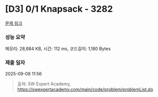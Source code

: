 # [D3] 0/1 Knapsack - 3282 

[문제 링크](https://swexpertacademy.com/main/code/problem/problemDetail.do?contestProbId=AWBJAVpqrzQDFAWr) 

### 성능 요약

메모리: 28,684 KB, 시간: 112 ms, 코드길이: 1,180 Bytes

### 제출 일자

2025-09-08 11:56



> 출처: SW Expert Academy, https://swexpertacademy.com/main/code/problem/problemList.do